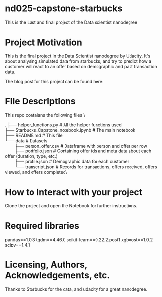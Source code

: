 # nd025-capstone-starbucks
This is the Last and final project of the Data scientist nanodegree


# Project Motivation
This is the final project in the Data Scientist nanodegree by Udacity,
It's about analysing simulated data from starbucks, and try to predict
how a customer will react to an offer based on demographic and past
transaction data.

The blog post for this project can be found here: <to be inserted when published>

# File Descriptions
This repo contaians the following files \

.
├── helper_functions.py                 # All the helper functions used\
├── Starbucks_Capstone_notebook.ipynb   # The main notebook \
├── README.md                           # This file\
└── data                    # Datasets\
&nbsp;&nbsp;&nbsp;&nbsp;&nbsp;&nbsp;&nbsp;&nbsp;├── person_offer.csv    # Dataframe with person and offer per row\
&nbsp;&nbsp;&nbsp;&nbsp;&nbsp;&nbsp;&nbsp;&nbsp;├── portfolio.json      # Containing offer ids and meta data about each offer (duration, type, etc.)\
&nbsp;&nbsp;&nbsp;&nbsp;&nbsp;&nbsp;&nbsp;&nbsp;├── profile.json        # Demographic data for each customer\
&nbsp;&nbsp;&nbsp;&nbsp;&nbsp;&nbsp;&nbsp;&nbsp;└── transcript.json     # Records for transactions, offers received, offers viewed, and offers completed\

# How to Interact with your project
Clone the project and open the Notebook for further instructions.

# Required libraries
pandas==1.0.3
tqdm==4.46.0
scikit-learn==0.22.2.post1
xgboost==1.0.2
scipy==1.4.1

# Licensing, Authors, Acknowledgements, etc.
Thanks to Starbucks for the data, and udacity for a great nanodegree.
